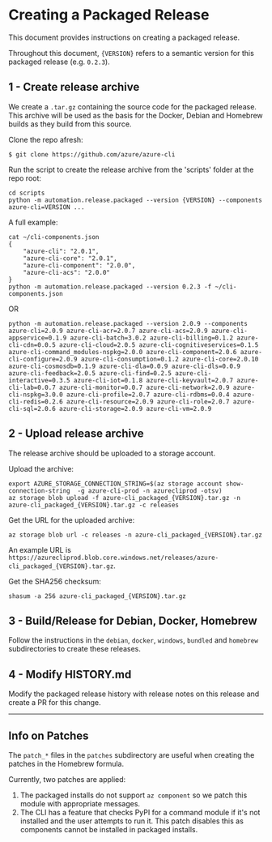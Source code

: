 Creating a Packaged Release
===========================

This document provides instructions on creating a packaged release.

Throughout this document, `{VERSION}` refers to a semantic version for this packaged release (e.g. `0.2.3`).


1 - Create release archive
--------------------------

We create a `.tar.gz` containing the source code for the packaged release.  
This archive will be used as the basis for the Docker, Debian and Homebrew builds as they build from this source.

Clone the repo afresh:  
```
$ git clone https://github.com/azure/azure-cli
```

Run the script to create the release archive from the 'scripts' folder at the repo root:  
```
cd scripts
python -m automation.release.packaged --version {VERSION} --components azure-cli=VERSION ...
```

A full example:  
```
cat ~/cli-components.json
{
    "azure-cli": "2.0.1",
    "azure-cli-core": "2.0.1",
    "azure-cli-component": "2.0.0",
    "azure-cli-acs": "2.0.0"
}
python -m automation.release.packaged --version 0.2.3 -f ~/cli-components.json
```

OR

```
python -m automation.release.packaged --version 2.0.9 --components azure-cli=2.0.9 azure-cli-acr=2.0.7 azure-cli-acs=2.0.9 azure-cli-appservice=0.1.9 azure-cli-batch=3.0.2 azure-cli-billing=0.1.2 azure-cli-cdn=0.0.5 azure-cli-cloud=2.0.5 azure-cli-cognitiveservices=0.1.5 azure-cli-command_modules-nspkg=2.0.0 azure-cli-component=2.0.6 azure-cli-configure=2.0.9 azure-cli-consumption=0.1.2 azure-cli-core=2.0.10 azure-cli-cosmosdb=0.1.9 azure-cli-dla=0.0.9 azure-cli-dls=0.0.9 azure-cli-feedback=2.0.5 azure-cli-find=0.2.5 azure-cli-interactive=0.3.5 azure-cli-iot=0.1.8 azure-cli-keyvault=2.0.7 azure-cli-lab=0.0.7 azure-cli-monitor=0.0.7 azure-cli-network=2.0.9 azure-cli-nspkg=3.0.0 azure-cli-profile=2.0.7 azure-cli-rdbms=0.0.4 azure-cli-redis=0.2.6 azure-cli-resource=2.0.9 azure-cli-role=2.0.7 azure-cli-sql=2.0.6 azure-cli-storage=2.0.9 azure-cli-vm=2.0.9
```

2 - Upload release archive
--------------------------

The release archive should be uploaded to a storage account.

Upload the archive:
```
export AZURE_STORAGE_CONNECTION_STRING=$(az storage account show-connection-string  -g azure-cli-prod -n azurecliprod -otsv)
az storage blob upload -f azure-cli_packaged_{VERSION}.tar.gz -n azure-cli_packaged_{VERSION}.tar.gz -c releases
```

Get the URL for the uploaded archive:
```
az storage blob url -c releases -n azure-cli_packaged_{VERSION}.tar.gz
```

An example URL is `https://azurecliprod.blob.core.windows.net/releases/azure-cli_packaged_{VERSION}.tar.gz`.

Get the SHA256 checksum:
```
shasum -a 256 azure-cli_packaged_{VERSION}.tar.gz
```

3 - Build/Release for Debian, Docker, Homebrew
----------------------------------------------

Follow the instructions in the `debian`, `docker`, `windows`, `bundled` and `homebrew` subdirectories to create these releases.


4 - Modify HISTORY.md
---------------------

Modify the packaged release history with release notes on this release and create a PR for this change.


------------


Info on Patches
---------------
The `patch_*` files in the `patches` subdirectory are useful when creating the patches in the Homebrew formula.

Currently, two patches are applied:  
1. The packaged installs do not support `az component` so we patch this module with appropriate messages.  
2. The CLI has a feature that checks PyPI for a command module if it's not installed and the user attempts to run it. This patch disables this as components cannot be installed in packaged installs.  

